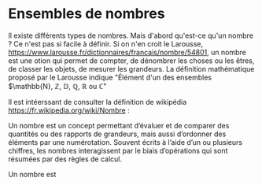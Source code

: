 # Ensembles de nombres

Il existe différents types de nombres. 
Mais d'abord qu'est-ce qu'un nombre ? Ce n'est pas si facile à définir. Si on n'en croit le Larousse, 
https://www.larousse.fr/dictionnaires/francais/nombre/54801, un nombre est une 
otion qui permet de compter, de dénombrer les choses ou les êtres, de classer les objets, 
de mesurer les grandeurs. 
La définition mathématique proposé par le Larousse indique "Élément d'un des ensembles $\mathbb{N}, ℤ, 𝔻, ℚ, ℝ ou ℂ"

Il est intéerssant de consulter la définition de wikipédia https://fr.wikipedia.org/wiki/Nombre : 

Un nombre est un concept permettant d’évaluer et de comparer des quantités ou des rapports de grandeurs,
 mais aussi d’ordonner des éléments par une numérotation. 
 Souvent écrits à l’aide d’un ou plusieurs chiffres, les nombres interagissent 
 par le biais d’opérations qui sont résumées par des règles de calcul.

 Un nombre est 
